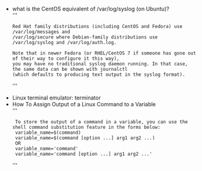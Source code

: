 

<ul>
<li>what is the CentOS equivalent of /var/log/syslog (on Ubuntu)?</li>
'''

    Red Hat family distributions (including CentOS and Fedora) use /var/log/messages and 
    /var/log/secure where Debian-family distributions use /var/log/syslog and /var/log/auth.log.

    Note that in newer Fedora (or RHEL/CentOS 7 if someone has gone out of their way to configure it this way), 
    you may have no traditional syslog daemon running. In that case, the same data can be shown with journalctl
    (which defaults to producing text output in the syslog format).


'''

<li>Linux terminal emulator:  terminator</li>
<li>How To Assign Output of a Linux Command to a Variable</li>
'''

     To store the output of a command in a variable, you can use the shell command substitution feature in the forms below:
     variable_name=$(command)
     variable_name=$(command [option ...] arg1 arg2 ...)
     OR
     variable_name='command'
     variable_name='command [option ...] arg1 arg2 ...'
'''

</ul>
